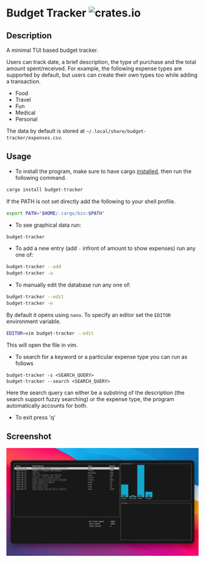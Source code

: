 # Budget Tracker ![crates.io](https://img.shields.io/crates/v/budget-tracker.svg)

## Description
A minimal TUI based budget tracker.

Users can track date, a brief description, the type of purchase and the total amount spent/received.
For example, the following expense types are supported by default, but users can create their own types too while adding a transaction.
- Food
- Travel
- Fun
- Medical
- Personal

The data by default is stored at `~/.local/share/budget-tracker/expenses.csv`.

## Usage
- To install the program, make sure to have cargo [installed](https://doc.rust-lang.org/cargo/getting-started/installation.html), then run the following command.

```bash
cargo install budget-tracker
```

If the PATH is not set directly add the following to your shell profile.

```bash
export PATH="$HOME/.cargo/bin:$PATH"
```

- To see graphical data run:
```bash
budget-tracker
```

- To add a new entry (add `-` infront of amount to show expenses) run any one of:
```bash
budget-tracker --add
budget-tracker -a
```

- To manually edit the database run any one of:
```bash
budget-tracker --edit
budget-tracker -e
```

By default it opens using `nano`. To specify an editor set the `EDITOR` environment variable.
```bash
EDITOR=vim budget-tracker --edit
```

This will open the file in vim.

- To search for a keyword or a particular expense type you can run as follows
```
budget-tracker -s <SEARCH_QUERY>
budget-tracker --search <SEARCH_QUERY>
```

Here the search query can either be a substring of the description (the search support fuzzy searching) or the expense type, the program automatically accounts for both.

- To exit press 'q'

## Screenshot
![](https://github.com/Saphereye/budget-tracker/blob/93930515b72efeba64a2682f26513c77bd919e9a/assets/image.png)

